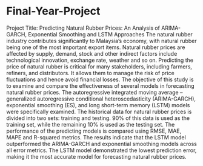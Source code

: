 # Final-Year-Project
Project Title: Predicting Natural Rubber Prices: An Analysis of ARIMA-GARCH, Exponential Smoothing and LSTM Approaches
The natural rubber industry contributes significantly to Malaysia’s economy, with natural rubber being one of the most important export items. Natural rubber prices are affected by supply, demand, stock and other indirect factors include technological innovation, exchange rate, weather and so on. Predicting the price of natural rubber is critical for many stakeholders, including farmers, refiners, and distributors. It allows them to manage the risk of price fluctuations and hence avoid financial losses. The objective of this study is to examine and compare the effectiveness of several models in forecasting natural rubber prices. The autoregressive integrated moving average – generalized autoregressive conditional heteroscedasticity (ARIMA-GARCH), exponential smoothing (ES), and long short-term memory (LSTM) models were specifically examined. The historical data for natural rubber prices is divided into two sets: training and testing. 90% of this data is used as the training set, while the remaining 10% is used as the testing set. The performance of the predicting models is compared using RMSE, MAE, MAPE and R-squared metrics. The results indicate that the LSTM model outperformed the ARIMA-GARCH and exponential smoothing models across all error metrics. The LSTM model demonstrated the lowest prediction error, making it the most accurate model for forecasting natural rubber prices.
